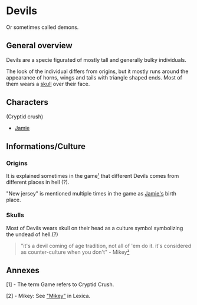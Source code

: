 # Devils
Or sometimes called demons.

## General overview
Devils are a specie figurated of mostly tall and generally bulky individuals.

The look of the individual differs from origins, but it mostly runs around the appearance of horns, wings and tails with triangle shaped ends. Most of them wears a [skull](#Skulls) over their face.

## Characters
(Cryptid crush)

- [Jamie](../Characters/Jamie.md)

## Informations/Culture
### Origins
It is explained sometimes in the game[¹](#Annexes) that different Devils comes from different places in hell (?). 

"New jersey" is mentioned multiple times in the game as [Jamie's](Characters/Jamie.md) birth place.
### Skulls
Most of Devils wears skull on their head as a culture symbol symbolizing the undead of hell.(?)
> "it's a devil coming of age tradition, not all of 'em do it. it's considered as counter-culture when you don't" - Mikey[²](#Annexes)



## Annexes
[1] - The term Game refers to Cryptid Crush.

[2] - Mikey: See ["Mikey"](Mikey.md) in Lexica.
